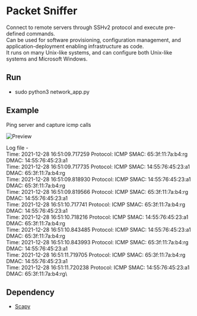 # Packet Sniffer

Connect to remote servers through SSHv2 protocol and execute pre-defined commands.\
Can be used for software provisioning, configuration management, and application-deployment enabling infrastructure as code.  
It runs on many Unix-like systems, and can configure both Unix-like systems and Microsoft Windows.

## Run
- sudo python3 network_app.py

## Example
Ping server and capture icmp calls

![Preview](https://i.imgur.com/hL25SFn.png)

Log file -\
Time: 2021-12-28 16:51:09.717259 Protocol: ICMP SMAC: 65:3f:11:7a:b4:rg DMAC: 14:55:76:45:23:a1\
Time: 2021-12-28 16:51:09.717735 Protocol: ICMP SMAC: 14:55:76:45:23:a1 DMAC: 65:3f:11:7a:b4:rg\
Time: 2021-12-28 16:51:09.818930 Protocol: ICMP SMAC: 14:55:76:45:23:a1 DMAC: 65:3f:11:7a:b4:rg\
Time: 2021-12-28 16:51:09.819566 Protocol: ICMP SMAC: 65:3f:11:7a:b4:rg DMAC: 14:55:76:45:23:a1\
Time: 2021-12-28 16:51:10.717741 Protocol: ICMP SMAC: 65:3f:11:7a:b4:rg DMAC: 14:55:76:45:23:a1\
Time: 2021-12-28 16:51:10.718216 Protocol: ICMP SMAC: 14:55:76:45:23:a1 DMAC: 65:3f:11:7a:b4:rg\
Time: 2021-12-28 16:51:10.843485 Protocol: ICMP SMAC: 14:55:76:45:23:a1 DMAC: 65:3f:11:7a:b4:rg\
Time: 2021-12-28 16:51:10.843993 Protocol: ICMP SMAC: 65:3f:11:7a:b4:rg DMAC: 14:55:76:45:23:a1\
Time: 2021-12-28 16:51:11.719705 Protocol: ICMP SMAC: 65:3f:11:7a:b4:rg DMAC: 14:55:76:45:23:a1\
Time: 2021-12-28 16:51:11.720238 Protocol: ICMP SMAC: 14:55:76:45:23:a1 DMAC: 65:3f:11:7a:b4:rg\

## Dependency
- [Scapy](https://scapy.readthedocs.io/en/latest/)